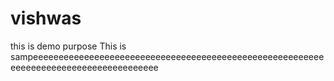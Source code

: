 # vishwas
this is demo purpose
This is sampeeeeeeeeeeeeeeeeeeeeeeeeeeeeeeeeeeeeeeeeeeeeeeeeeeeeeeeeeeeeeeeeeeeeeeeeeeeeeeeeeeeeee